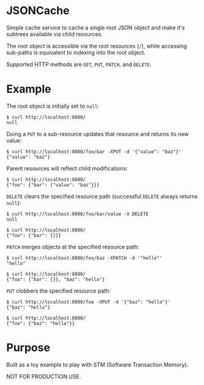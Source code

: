 # JSONCache

Simple cache service to cache a single root JSON object and make it's subtrees available
via child resources.

The root object is accessible via the root resources (`/`), while accessing sub-paths
is equivalent to indexing into the root object.

Supported HTTP methods are `GET`, `PUT`, `PATCH`, and `DELETE`.

# Example

The root object is initially set to `null`:

```
$ curl http://localhost:8080/
null
```

Doing a `PUT` to a sub-resource updates that resource and returns its new value:

```
$ curl http://localhost:8080/foo/bar -XPUT -d '{"value": "baz"}'
{"value": "baz"}
```

Parent resources will reflect child modifications:

```
$ curl http://localhost:8080/
{"foo": {"bar": {"value": "baz"}}}
```

`DELETE` clears the specified resource path (successful `DELETE` always returns `null`):

```
$ curl http://localhost:8080/foo/bar/value -X DELETE
null
```
```
$ curl http://localhost:8080/
{"foo": {"bar": {}}}
```

`PATCH` merges objects at the specified resource path:

```
$ curl http://localhost:8080/foo/baz -XPATCH -d '"hello"'
"hello"
```
```
$ curl http://localhost:8080/
{"foo": {"bar": {}}, "baz": "hello"}
```

`PUT` clobbers the specified resource path:

```
$ curl http://localhost:8080/foo -XPUT -d '{"baz": "hello"}'
{"baz": "hello"}
```
```
$ curl http://localhost:8080/
{"foo": {"baz": "hello"}}
```

# Purpose

Built as a toy example to play with STM (Software Transaction Memory).

NOT FOR PRODUCTION USE.
